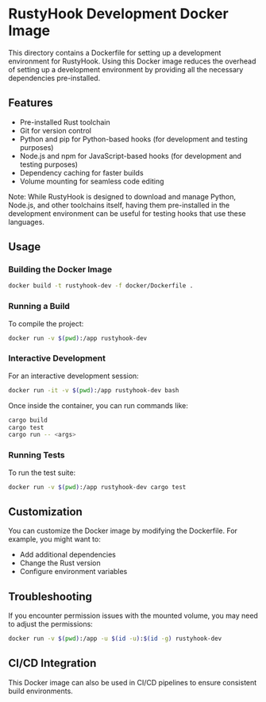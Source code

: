 # RustyHook Development Docker Image

This directory contains a Dockerfile for setting up a development environment for RustyHook. Using this Docker image reduces the overhead of setting up a development environment by providing all the necessary dependencies pre-installed.

## Features

- Pre-installed Rust toolchain
- Git for version control
- Python and pip for Python-based hooks (for development and testing purposes)
- Node.js and npm for JavaScript-based hooks (for development and testing purposes)
- Dependency caching for faster builds
- Volume mounting for seamless code editing

Note: While RustyHook is designed to download and manage Python, Node.js, and other toolchains itself, having them pre-installed in the development environment can be useful for testing hooks that use these languages.

## Usage

### Building the Docker Image

```bash
docker build -t rustyhook-dev -f docker/Dockerfile .
```

### Running a Build

To compile the project:

```bash
docker run -v $(pwd):/app rustyhook-dev
```

### Interactive Development

For an interactive development session:

```bash
docker run -it -v $(pwd):/app rustyhook-dev bash
```

Once inside the container, you can run commands like:

```bash
cargo build
cargo test
cargo run -- <args>
```

### Running Tests

To run the test suite:

```bash
docker run -v $(pwd):/app rustyhook-dev cargo test
```

## Customization

You can customize the Docker image by modifying the Dockerfile. For example, you might want to:

- Add additional dependencies
- Change the Rust version
- Configure environment variables

## Troubleshooting

If you encounter permission issues with the mounted volume, you may need to adjust the permissions:

```bash
docker run -v $(pwd):/app -u $(id -u):$(id -g) rustyhook-dev
```

## CI/CD Integration

This Docker image can also be used in CI/CD pipelines to ensure consistent build environments.
